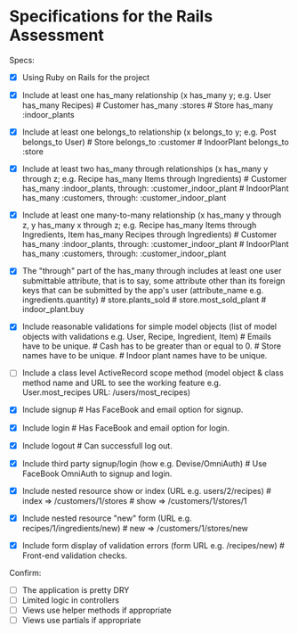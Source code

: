 # Specifications for the Rails Assessment

Specs:
- [x] Using Ruby on Rails for the project

- [x] Include at least one has_many relationship (x has_many y; e.g. User has_many Recipes) 
      # Customer has_many :stores
      # Store has_many :indoor_plants

- [x] Include at least one belongs_to relationship (x belongs_to y; e.g. Post belongs_to User)
      # Store belongs_to :customer
      # IndoorPlant belongs_to :store

- [x] Include at least two has_many through relationships (x has_many y through z; e.g. Recipe has_many Items through Ingredients)
      # Customer has_many :indoor_plants, through: :customer_indoor_plant
      # IndoorPlant has_many :customers, through: :customer_indoor_plant

- [x] Include at least one many-to-many relationship (x has_many y through z, y has_many x through z; e.g. Recipe has_many Items through Ingredients, Item has_many Recipes through Ingredients)
      # Customer has_many :indoor_plants, through: :customer_indoor_plant
      # IndoorPlant has_many :customers, through: :customer_indoor_plant

- [x] The "through" part of the has_many through includes at least one user submittable attribute, that is to say, some attribute other than its foreign keys that can be submitted by the app's user (attribute_name e.g. ingredients.quantity)
      # store.plants_sold
      # store.most_sold_plant
      # indoor_plant.buy

- [x] Include reasonable validations for simple model objects (list of model objects with validations e.g. User, Recipe, Ingredient, Item)
      # Emails have to be unique.
      # Cash has to be greater than or equal to 0.
      # Store names have to be unique.
      # Indoor plant names have to be unique.

- [ ] Include a class level ActiveRecord scope method (model object & class method name and URL to see the working feature e.g. User.most_recipes URL: /users/most_recipes)

- [x] Include signup
      # Has FaceBook and email option for signup.

- [x] Include login
      # Has FaceBook and email option for login.

- [x] Include logout
      # Can successfull log out.

- [x] Include third party signup/login (how e.g. Devise/OmniAuth)
      # Use FaceBook OmniAuth to signup and login.

- [x] Include nested resource show or index (URL e.g. users/2/recipes)
      # index => /customers/1/stores
      # show => /customers/1/stores/1

- [x] Include nested resource "new" form (URL e.g. recipes/1/ingredients/new)
      # new => /customers/1/stores/new

- [x] Include form display of validation errors (form URL e.g. /recipes/new)
      # Front-end validation checks.

Confirm:
- [ ] The application is pretty DRY
- [ ] Limited logic in controllers
- [ ] Views use helper methods if appropriate
- [ ] Views use partials if appropriate